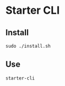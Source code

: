 # Starter CLI

## Install 

```shell script
sudo ./install.sh
```

## Use

```shell script
starter-cli
```